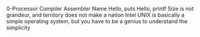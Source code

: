 0-Processor
Compiler
Assembler
Name
Hello, puts
Hello, printf
Size is not grandeur, and territory does not make a nation
Intel
UNIX is basically a simple operating system, but you have to be a genius to understand the simplicity
